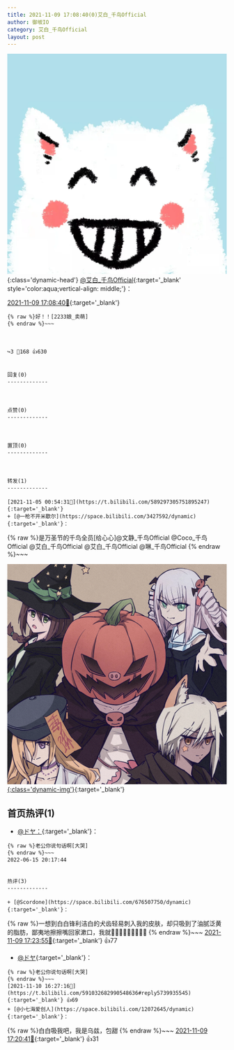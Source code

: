 ```yaml
---
title: 2021-11-09 17:08:40(0)艾白_千鸟Official
author: 御坂IO
category: 艾白_千鸟Official
layout: post
---
```


![img](/images/9ae8b9445fd0665cc014d9080156a45271be73c6.jpg){:class='dynamic-head'}
[@艾白_千鸟Official](https://space.bilibili.com/334537711/dynamic){:target='_blank' style='color:aqua;vertical-align: middle;'}：

[2021-11-09 17:08:40🔗](https://t.bilibili.com/591032682990548636){:target='_blank'}

~~~
{% raw %}好！！[2233娘_卖萌]
{% endraw %}~~~



↪️3 💬168 👍630


回复(0)
-------------



点赞(0)
-------------



置顶(0)
-------------



转发(1)
-------------

[2021-11-05 00:54:31🔗](https://t.bilibili.com/589297305751895247){:target='_blank'}
+ [@一枪不开米歇尔](https://space.bilibili.com/3427592/dynamic){:target='_blank'}：
~~~
{% raw %}是万圣节的千鸟全员[给心心]@文静_千鸟Official @Coco_千鸟Official @艾白_千鸟Official @艾白_千鸟Official @琳_千鸟Official 
{% endraw %}~~~


[![img](/images/496537eb8ab4512a0f2b78da1c1bdcdf0465887c.jpg){:class='dynamic-img'}](/images/496537eb8ab4512a0f2b78da1c1bdcdf0465887c.jpg){:target='_blank'}




首页热评(1)
-------------

+ [@ドヤ：](https://space.bilibili.com/85226031/dynamic){:target='_blank'}：
~~~
{% raw %}老公你说句话啊[大哭]
{% endraw %}~~~
2022-06-15 20:17:44


热评(3)
-------------

+ [@Scordone](https://space.bilibili.com/676507750/dynamic){:target='_blank'}：
~~~
{% raw %}一想到白白锋利洁白的犬齿轻易刺入我的皮肤，却只吸到了油腻泛黄的脂肪，鄙夷地擦擦嘴回家漱口，我就🤤🤤😭😭😭😭😭😭😭
{% endraw %}~~~
[2021-11-09 17:23:55🔗](https://t.bilibili.com/591032682990548636#reply5734569470){:target='_blank'} 👍77
+ [@ドヤ](https://space.bilibili.com/85226031/dynamic){:target='_blank'}：
~~~
{% raw %}老公你说句话啊[大哭]
{% endraw %}~~~
[2021-11-10 16:27:16🔗](https://t.bilibili.com/591032682990548636#reply5739935545){:target='_blank'} 👍69
+ [@小七海爱创人](https://space.bilibili.com/12072645/dynamic){:target='_blank'}：
~~~
{% raw %}白白吸我吧，我是乌兹，包甜
{% endraw %}~~~
[2021-11-09 17:20:41🔗](https://t.bilibili.com/591032682990548636#reply5734549073){:target='_blank'} 👍31



